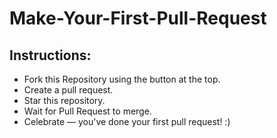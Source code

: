 # Make-Your-First-Pull-Request

## Instructions:

- Fork this Repository using the button at the top.
- Create a pull request.
- Star this repository.
- Wait for Pull Request to merge.
- Celebrate — you've done your first pull request!
:)
